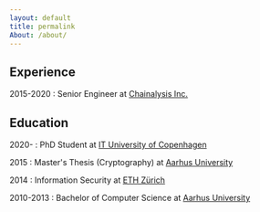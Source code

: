 ```yaml
---
layout: default
title: permalink
About: /about/
---
```


## Experience

2015-2020
: Senior Engineer at [Chainalysis Inc.](https://chainalysis.com)

## Education

2020-
: PhD Student at [IT University of Copenhagen](https://en.itu.dk)

2015
: Master's Thesis (Cryptography) at [Aarhus University](http://cs.au.dk)

2014
: Information Security at [ETH Zürich](http://www.informationsecurity.ethz.ch)

2010-2013
: Bachelor of Computer Science at [Aarhus University](http://cs.au.dk)
